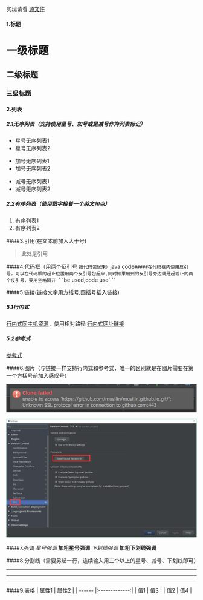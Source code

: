 实现请看 [源文件](/tools/Markdown.md)
#### 1.标题
# 一级标题
## 二级标题
### 三级标题

#### 2.列表
##### 2.1无序列表（支持使用星号、加号或是减号作为列表标记）

* 星号无序列表1
* 星号无序列表2

+ 加号无序列表1
+ 加号无序列表2

- 减号无序列表1
- 减号无序列表2

##### 2.2有序列表（使用数字接着一个英文句点）
1. 有序列表1
2. 有序列表2

####3.引用(在文本前加入大于号)
> 此处是引用

####4.代码框（用两个反引号 ` 把代码包起来）
`java code`
#####在代码框内使用反引号，可以在代码框的起止位置用两个反引号包起来,同时如果用到的反引号旁边就是起或止的两个反引号，要用空格隔开
`` `be used,code use`  ``

####5.链接(链接文字用方括号,圆括号插入链接)

##### 5.1行内式
[行内式同主机资源](/file/lombok-plugin-0.13.16.zip)，使用相对路径
[行内式网址链接](https://musilin.github.io)
##### 5.2参考式

[参考式][link_id]

[link_id]: https://musilin.github.io

####6.图片（与链接一样支持行内式和参考式，唯一的区别就是在图片需要在第一个方括号前加入感叹号）

![行内式图片](/images/201701011_1.png)

![参考式图片][image_id]

[image_id]: /images/20170101_2.png

####7.强调
*星号强调*
**加粗星号强调**
_下划线强调_
__加粗下划线强调__

####8.分割线（需要另起一行，连续输入用三个以上的星号、减号、下划线即可）
***
---
___
####9.表格
| 属性1  | 属性2         |
| ------ |:-------------:|
| 值1    | 值3 |
| 值2    | 值4      |
